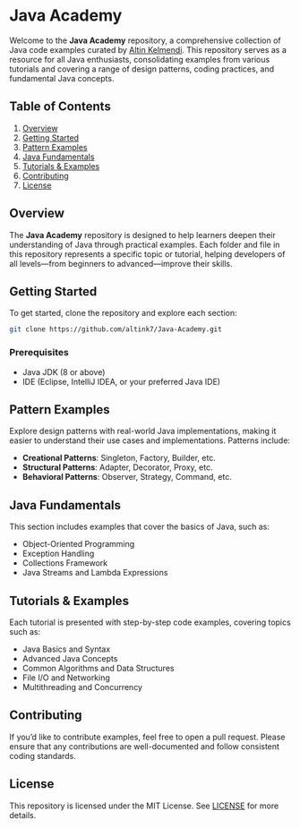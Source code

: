 
# Java Academy

Welcome to the **Java Academy** repository, a comprehensive collection of Java code examples curated by [Altin Kelmendi](https://github.com/altink7). This repository serves as a resource for all Java enthusiasts, consolidating examples from various tutorials and covering a range of design patterns, coding practices, and fundamental Java concepts.

## Table of Contents

1. [Overview](#overview)
2. [Getting Started](#getting-started)
3. [Pattern Examples](#pattern-examples)
4. [Java Fundamentals](#java-fundamentals)
5. [Tutorials & Examples](#tutorials--examples)
6. [Contributing](#contributing)
7. [License](#license)

## Overview

The **Java Academy** repository is designed to help learners deepen their understanding of Java through practical examples. Each folder and file in this repository represents a specific topic or tutorial, helping developers of all levels—from beginners to advanced—improve their skills.

## Getting Started

To get started, clone the repository and explore each section:

```bash
git clone https://github.com/altink7/Java-Academy.git
```

### Prerequisites

- Java JDK (8 or above)
- IDE (Eclipse, IntelliJ IDEA, or your preferred Java IDE)

## Pattern Examples

Explore design patterns with real-world Java implementations, making it easier to understand their use cases and implementations. Patterns include:

- **Creational Patterns**: Singleton, Factory, Builder, etc.
- **Structural Patterns**: Adapter, Decorator, Proxy, etc.
- **Behavioral Patterns**: Observer, Strategy, Command, etc.

## Java Fundamentals

This section includes examples that cover the basics of Java, such as:

- Object-Oriented Programming
- Exception Handling
- Collections Framework
- Java Streams and Lambda Expressions

## Tutorials & Examples

Each tutorial is presented with step-by-step code examples, covering topics such as:

- Java Basics and Syntax
- Advanced Java Concepts
- Common Algorithms and Data Structures
- File I/O and Networking
- Multithreading and Concurrency

## Contributing

If you’d like to contribute examples, feel free to open a pull request. Please ensure that any contributions are well-documented and follow consistent coding standards.

## License

This repository is licensed under the MIT License. See [LICENSE](LICENSE) for more details.
